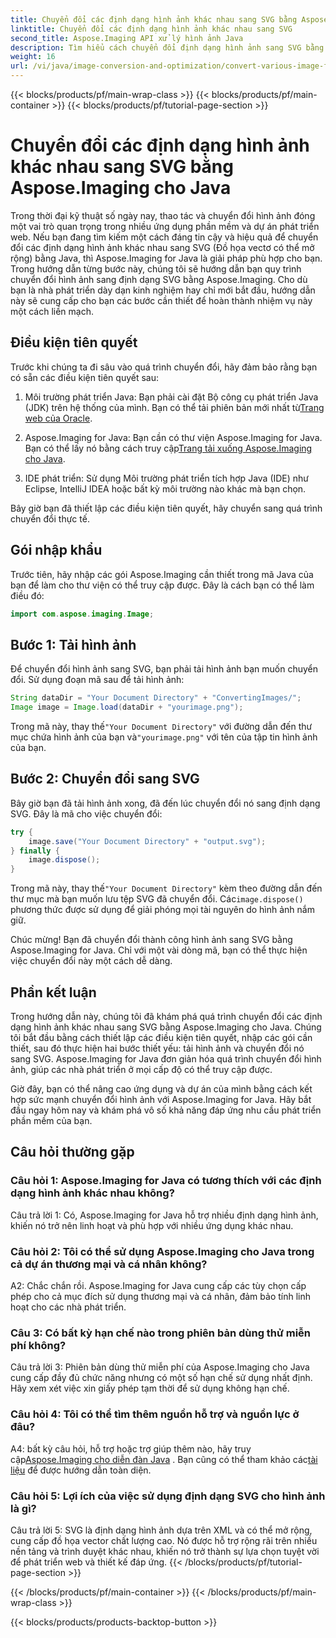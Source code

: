 ```yaml
---
title: Chuyển đổi các định dạng hình ảnh khác nhau sang SVG bằng Aspose.Imaging cho Java
linktitle: Chuyển đổi các định dạng hình ảnh khác nhau sang SVG
second_title: Aspose.Imaging API xử lý hình ảnh Java
description: Tìm hiểu cách chuyển đổi định dạng hình ảnh sang SVG bằng Aspose.Imaging cho Java. Hướng dẫn từng bước dành cho nhà phát triển.
weight: 16
url: /vi/java/image-conversion-and-optimization/convert-various-image-formats-to-svg/
---
```


{{< blocks/products/pf/main-wrap-class >}}
{{< blocks/products/pf/main-container >}}
{{< blocks/products/pf/tutorial-page-section >}}

# Chuyển đổi các định dạng hình ảnh khác nhau sang SVG bằng Aspose.Imaging cho Java

Trong thời đại kỹ thuật số ngày nay, thao tác và chuyển đổi hình ảnh đóng một vai trò quan trọng trong nhiều ứng dụng phần mềm và dự án phát triển web. Nếu bạn đang tìm kiếm một cách đáng tin cậy và hiệu quả để chuyển đổi các định dạng hình ảnh khác nhau sang SVG (Đồ họa vectơ có thể mở rộng) bằng Java, thì Aspose.Imaging for Java là giải pháp phù hợp cho bạn. Trong hướng dẫn từng bước này, chúng tôi sẽ hướng dẫn bạn quy trình chuyển đổi hình ảnh sang định dạng SVG bằng Aspose.Imaging. Cho dù bạn là nhà phát triển dày dạn kinh nghiệm hay chỉ mới bắt đầu, hướng dẫn này sẽ cung cấp cho bạn các bước cần thiết để hoàn thành nhiệm vụ này một cách liền mạch.

## Điều kiện tiên quyết

Trước khi chúng ta đi sâu vào quá trình chuyển đổi, hãy đảm bảo rằng bạn có sẵn các điều kiện tiên quyết sau:

1.  Môi trường phát triển Java: Bạn phải cài đặt Bộ công cụ phát triển Java (JDK) trên hệ thống của mình. Bạn có thể tải phiên bản mới nhất từ[Trang web của Oracle](https://www.oracle.com/java/technologies/javase-downloads).

2.  Aspose.Imaging for Java: Bạn cần có thư viện Aspose.Imaging for Java. Bạn có thể lấy nó bằng cách truy cập[Trang tải xuống Aspose.Imaging cho Java](https://releases.aspose.com/imaging/java/).

3. IDE phát triển: Sử dụng Môi trường phát triển tích hợp Java (IDE) như Eclipse, IntelliJ IDEA hoặc bất kỳ môi trường nào khác mà bạn chọn.

Bây giờ bạn đã thiết lập các điều kiện tiên quyết, hãy chuyển sang quá trình chuyển đổi thực tế.

## Gói nhập khẩu

Trước tiên, hãy nhập các gói Aspose.Imaging cần thiết trong mã Java của bạn để làm cho thư viện có thể truy cập được. Đây là cách bạn có thể làm điều đó:

```java
import com.aspose.imaging.Image;
```

## Bước 1: Tải hình ảnh

Để chuyển đổi hình ảnh sang SVG, bạn phải tải hình ảnh bạn muốn chuyển đổi. Sử dụng đoạn mã sau để tải hình ảnh:

```java
String dataDir = "Your Document Directory" + "ConvertingImages/";
Image image = Image.load(dataDir + "yourimage.png");
```

 Trong mã này, thay thế`"Your Document Directory"` với đường dẫn đến thư mục chứa hình ảnh của bạn và`"yourimage.png"` với tên của tập tin hình ảnh của bạn.

## Bước 2: Chuyển đổi sang SVG

Bây giờ bạn đã tải hình ảnh xong, đã đến lúc chuyển đổi nó sang định dạng SVG. Đây là mã cho việc chuyển đổi:

```java
try {
    image.save("Your Document Directory" + "output.svg");
} finally {
    image.dispose();
}
```

 Trong mã này, thay thế`"Your Document Directory"` kèm theo đường dẫn đến thư mục mà bạn muốn lưu tệp SVG đã chuyển đổi. Các`image.dispose()` phương thức được sử dụng để giải phóng mọi tài nguyên do hình ảnh nắm giữ.

Chúc mừng! Bạn đã chuyển đổi thành công hình ảnh sang SVG bằng Aspose.Imaging for Java. Chỉ với một vài dòng mã, bạn có thể thực hiện việc chuyển đổi này một cách dễ dàng.

## Phần kết luận

Trong hướng dẫn này, chúng tôi đã khám phá quá trình chuyển đổi các định dạng hình ảnh khác nhau sang SVG bằng Aspose.Imaging cho Java. Chúng tôi bắt đầu bằng cách thiết lập các điều kiện tiên quyết, nhập các gói cần thiết, sau đó thực hiện hai bước thiết yếu: tải hình ảnh và chuyển đổi nó sang SVG. Aspose.Imaging for Java đơn giản hóa quá trình chuyển đổi hình ảnh, giúp các nhà phát triển ở mọi cấp độ có thể truy cập được.

Giờ đây, bạn có thể nâng cao ứng dụng và dự án của mình bằng cách kết hợp sức mạnh chuyển đổi hình ảnh với Aspose.Imaging for Java. Hãy bắt đầu ngay hôm nay và khám phá vô số khả năng đáp ứng nhu cầu phát triển phần mềm của bạn.

## Câu hỏi thường gặp

### Câu hỏi 1: Aspose.Imaging for Java có tương thích với các định dạng hình ảnh khác nhau không?

Câu trả lời 1: Có, Aspose.Imaging for Java hỗ trợ nhiều định dạng hình ảnh, khiến nó trở nên linh hoạt và phù hợp với nhiều ứng dụng khác nhau.

### Câu hỏi 2: Tôi có thể sử dụng Aspose.Imaging cho Java trong cả dự án thương mại và cá nhân không?

A2: Chắc chắn rồi. Aspose.Imaging for Java cung cấp các tùy chọn cấp phép cho cả mục đích sử dụng thương mại và cá nhân, đảm bảo tính linh hoạt cho các nhà phát triển.

### Câu 3: Có bất kỳ hạn chế nào trong phiên bản dùng thử miễn phí không?

Câu trả lời 3: Phiên bản dùng thử miễn phí của Aspose.Imaging cho Java cung cấp đầy đủ chức năng nhưng có một số hạn chế sử dụng nhất định. Hãy xem xét việc xin giấy phép tạm thời để sử dụng không hạn chế.

### Câu hỏi 4: Tôi có thể tìm thêm nguồn hỗ trợ và nguồn lực ở đâu?

 A4: bất kỳ câu hỏi, hỗ trợ hoặc trợ giúp thêm nào, hãy truy cập[Aspose.Imaging cho diễn đàn Java](https://forum.aspose.com/) . Bạn cũng có thể tham khảo các[tài liệu](https://reference.aspose.com/imaging/java/) để được hướng dẫn toàn diện.

### Câu hỏi 5: Lợi ích của việc sử dụng định dạng SVG cho hình ảnh là gì?

Câu trả lời 5: SVG là định dạng hình ảnh dựa trên XML và có thể mở rộng, cung cấp đồ họa vector chất lượng cao. Nó được hỗ trợ rộng rãi trên nhiều nền tảng và trình duyệt khác nhau, khiến nó trở thành sự lựa chọn tuyệt vời để phát triển web và thiết kế đáp ứng.
{{< /blocks/products/pf/tutorial-page-section >}}

{{< /blocks/products/pf/main-container >}}
{{< /blocks/products/pf/main-wrap-class >}}

{{< blocks/products/products-backtop-button >}}
